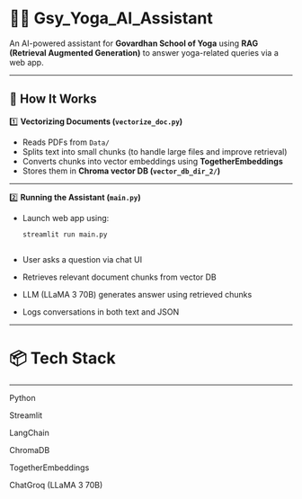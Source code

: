 # 🧘‍♂️ Gsy_Yoga_AI_Assistant

An AI-powered assistant for **Govardhan School of Yoga** using **RAG (Retrieval Augmented Generation)** to answer yoga-related queries via a web app.

---

## 📑 How It Works  

1️⃣ **Vectorizing Documents (`vectorize_doc.py`)**  
- Reads PDFs from `Data/`
- Splits text into small chunks (to handle large files and improve retrieval)
- Converts chunks into vector embeddings using **TogetherEmbeddings**
- Stores them in **Chroma vector DB (`vector_db_dir_2/`)**

---

2️⃣ **Running the Assistant (`main.py`)**  
- Launch web app using:
  ```bash
  streamlit run main.py



- User asks a question via chat UI

- Retrieves relevant document chunks from vector DB

- LLM (LLaMA 3 70B) generates answer using retrieved chunks

- Logs conversations in both text and JSON

-------------------------------------------------------------------------------------------------------------------------------------------------------
  

# 📦 Tech Stack

-------------------------------------------------------------------------------------------------------------------------------------------------------

Python

Streamlit

LangChain

ChromaDB

TogetherEmbeddings

ChatGroq (LLaMA 3 70B)

